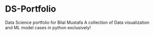 # DS-Portfolio
Data Science portfolio for Bilal Mustafa
A collection of Data visualization and ML model cases in python exclusively!
